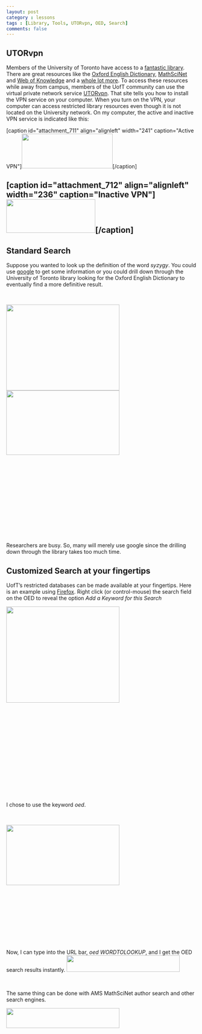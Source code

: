 ```yaml
---
layout: post
category : lessons
tags : [Library, Tools, UTORvpn, OED, Search]
comments: false
---
```

<!-- -->

<h2 id="utorvpn">UTORvpn</h2>
Members of the University of Toronto have access to a <a href="http://onesearch.library.utoronto.ca/">fantastic library</a>. 
There are great resources like the <a href="http://www.oed.com.myaccess.library.utoronto.ca/">Oxford English Dictionary</a>, <a href="http://www.ams.org.myaccess.library.utoronto.ca/mathscinet/index.html">MathSciNet</a> and <a href="http://apps.webofknowledge.com.myaccess.library.utoronto.ca/UA_GeneralSearch_input.do?product=UA&amp;search_mode=GeneralSearch&amp;SID=1D@4iljljkP8EIJAf3L&amp;preferencesSaved=">Web of Knowledge</a> and a <a href="http://resource.library.utoronto.ca/a-z/databases.html">whole lot more</a>. 
To access these resources while away from campus, members of the UofT community can use the virtual private network service <a href="http://vpn.utoronto.ca/">UTORvpn</a>. That site tells you how to install the VPN service on your computer. When you turn on the VPN, your computer can access restricted library resources even though it is not located on the University network. On my computer, the active and inactive VPN service is indicated like this:

[caption id="attachment_711" align="alignleft" width="241" caption="Active VPN"]<a rel="attachment wp-att-711" href="http://blog.math.toronto.edu/colliand/2012/01/06/smarter-searching-using-university-library-resources/vpn_active/"><img class="size-full wp-image-711" src="http://blog.math.toronto.edu/colliand/files/2012/01/vpn_active.png" alt="" width="241" height="92" /></a>[/caption]
<h2>

[caption id="attachment_712" align="alignleft" width="236" caption="Inactive VPN"]<a rel="attachment wp-att-712" href="http://blog.math.toronto.edu/colliand/2012/01/06/smarter-searching-using-university-library-resources/vpn_inactive/"><img class="size-full wp-image-712 " src="http://blog.math.toronto.edu/colliand/files/2012/01/vpn_inactive.png" alt="" width="236" height="89" /></a>[/caption]</h2>
<h2>Standard Search</h2>
Suppose you wanted to look up the definition of the word <em>syzygy</em>. You could use <a href="http://www.google.com">google</a> to get some information or you could drill down through the University of Toronto library looking for the Oxford English Dictionary to eventually find a more definitive result.

&nbsp;

<a rel="attachment wp-att-716" href="http://blog.math.toronto.edu/colliand/2012/01/06/smarter-searching-using-university-library-resources/google_syzygy/"><img class="alignleft size-medium wp-image-716" src="http://blog.math.toronto.edu/colliand/files/2012/01/google_syzygy-300x228.png" alt="" width="300" height="228" /></a><a rel="attachment wp-att-713" href="http://blog.math.toronto.edu/colliand/2012/01/06/smarter-searching-using-university-library-resources/syzygy_oed/"><img class="size-medium wp-image-713 alignleft" src="http://blog.math.toronto.edu/colliand/files/2012/01/syzygy_oed-300x171.png" alt="" width="300" height="171" /></a>

&nbsp;

&nbsp;

&nbsp;

&nbsp;

&nbsp;

&nbsp;

&nbsp;

Researchers are busy. So, many will merely use google since the drilling down through the library takes too much time.
<h2 id="customizedsearchatyourfingertips">Customized Search at your fingertips</h2>
UofT’s restricted databases can be made available at your fingertips. Here is an example using <a href="http://www.mozilla.org/">Firefox</a>. Right click (or control-mouse) the search field on the OED to reveal the option <em>Add a Keyword for this Search</em>

<a rel="attachment wp-att-715" href="http://blog.math.toronto.edu/colliand/2012/01/06/smarter-searching-using-university-library-resources/oed_add_keyword/"><img class="alignleft size-medium wp-image-715" src="http://blog.math.toronto.edu/colliand/files/2012/01/oed_add_keyword-300x255.png" alt="" width="300" height="255" /></a>

&nbsp;

&nbsp;

&nbsp;

&nbsp;

&nbsp;

&nbsp;

&nbsp;

&nbsp;

I chose to use the keyword <em>oed</em>.

&nbsp;

<a rel="attachment wp-att-722" href="http://blog.math.toronto.edu/colliand/2012/01/06/smarter-searching-using-university-library-resources/oed_keyword_choice/"><img class="alignleft size-medium wp-image-722" src="http://blog.math.toronto.edu/colliand/files/2012/01/oed_keyword_choice-300x160.png" alt="" width="300" height="160" /></a>

&nbsp;

&nbsp;

&nbsp;

&nbsp;

&nbsp;

Now, I can type into the URL bar, <em>oed WORDTOLOOKUP</em>, and I get the OED search results instantly.
<a rel="attachment wp-att-714" href="http://blog.math.toronto.edu/colliand/2012/01/06/smarter-searching-using-university-library-resources/oed_keyword_success/"><img class="alignleft size-medium wp-image-714" src="http://blog.math.toronto.edu/colliand/files/2012/01/oed_keyword_success-300x44.png" alt="" width="300" height="44" /></a>

&nbsp;

The same thing can be done with AMS MathSciNet author search and other search engines.

<a rel="attachment wp-att-710" href="http://blog.math.toronto.edu/colliand/2012/01/06/smarter-searching-using-university-library-resources/ams_riemann/"><img class="alignleft size-medium wp-image-710" src="http://blog.math.toronto.edu/colliand/files/2012/01/ams_riemann-300x53.png" alt="" width="300" height="53" /></a>

&nbsp;